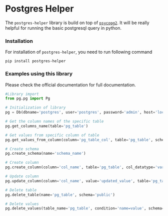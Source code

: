# Postgres Helper

The `postgres-helper` library is build on top of [`psycopg2`](https://github.com/psycopg/psycopg2/). It will be really helpful for running the basic postgresql query in python.

### Installation

For installation of `postgres-helper`, you need to run following command

```shell
pip install postgres-helper
```

### Examples using this library

Please check the official documentation for full documentation.

```python
#Library import
from pg.pg import Pg

# Initialization of library
pg = Db(dbname='postgres', user='postgres', password='admin', host='localhost', port='5432')

# Get the column names of the specific table
pg.get_columns_name(table='pg_table')

# Get values from specific column of table
pg.get_values_from_column(column='pg_table_col', table='pg_table', schema='public')

# Create schema
pg.create_schema(name='schema_name')

# Create column
pg.create_column(column='col_name', table='pg_table', col_datatype='varchar', schema='public')

# Update column
pg.update_column(column='col_name', value='updated_value', table='pg_table', where_column='where_col', where_value="where_val", schema='public')

# Delete table
pg.delete_table(name='pg_table', schema='public')

# Delete values
pg.delete_values(table_name='pg_table', condition='name=value', schema='public')
```
